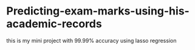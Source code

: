 # Predicting-exam-marks-using-his-academic-records
this is my mini project with 99.99% accuracy using lasso regression
